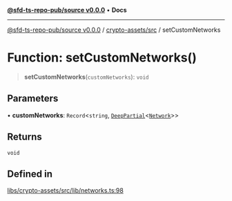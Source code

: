 [**@sfd-ts-repo-pub/source v0.0.0**](../../../README.md) • **Docs**

***

[@sfd-ts-repo-pub/source v0.0.0](../../../modules.md) / [crypto-assets/src](../README.md) / setCustomNetworks

# Function: setCustomNetworks()

> **setCustomNetworks**(`customNetworks`): `void`

## Parameters

• **customNetworks**: `Record`\<`string`, [`DeepPartial`](../type-aliases/DeepPartial.md)\<[`Network`](../interfaces/Network.md)\>\>

## Returns

`void`

## Defined in

[libs/crypto-assets/src/lib/networks.ts:98](https://github.com/Steadfast-Digital/sfd-ts-repo-pub/blob/0d845dfd87d2789cbb80b278a373d711dc881248/libs/crypto-assets/src/lib/networks.ts#L98)
